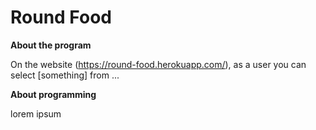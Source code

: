 # Round Food


**About the program**

On the website (https://round-food.herokuapp.com/), as a user you can select [something] from ...

**About programming**

lorem ipsum